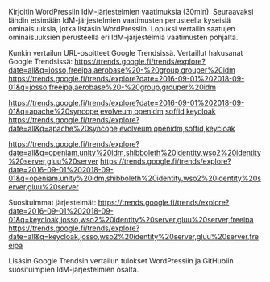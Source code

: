 Kirjoitin WordPressiin IdM-järjestelmien vaatimuksia (30min). Seuraavaksi lähdin etsimään IdM-järjestelmien vaatimusten perusteella kyseisiä ominaisuuksia, jotka listasin WordPressiin. Lopuksi vertailin saatujen ominaisuuksien perusteella eri IdM-järjestelmiä vaatimusten pohjalta.

Kunkin vertailun URL-osoitteet Google Trendsissä.
Vertaillut hakusanat Google Trendsissä:
https://trends.google.fi/trends/explore?date=all&q=josso,freeipa,aerobase%20-%20group,grouper%20idm
https://trends.google.fi/trends/explore?date=2016-09-01%202018-09-01&q=josso,freeipa,aerobase%20-%20group,grouper%20idm

https://trends.google.fi/trends/explore?date=2016-09-01%202018-09-01&q=apache%20syncope,evolveum,openidm,soffid,keycloak
https://trends.google.fi/trends/explore?date=all&q=apache%20syncope,evolveum,openidm,soffid,keycloak

https://trends.google.fi/trends/explore?date=all&q=openiam,unity%20idm,shibboleth%20identity,wso2%20identity%20server,gluu%20server
https://trends.google.fi/trends/explore?date=2016-09-01%202018-09-01&q=openiam,unity%20idm,shibboleth%20identity,wso2%20identity%20server,gluu%20server

Suosituimmat järjestelmät:
https://trends.google.fi/trends/explore?date=2016-09-01%202018-09-01&q=keycloak,josso,wso2%20identity%20server,gluu%20server,freeipa
https://trends.google.fi/trends/explore?date=all&q=keycloak,josso,wso2%20identity%20server,gluu%20server,freeipa

Lisäsin Google Trendsin vertailun tulokset WordPressiin ja GitHubiin suosituimpien IdM-järjestelmien osalta.
